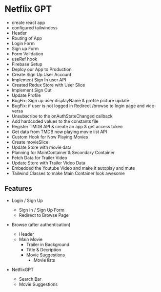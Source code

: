 # Netflix GPT 
- create react app
- configured tailwindcss
- Header
- Routing of App
- Login Form
- Sign up Form
- Form Validation
- useRef hook
- Firebase Setup
- Deploy our App to Production
- Create Sign Up User Account
- Implement Sign In user API
- Created Redux Store with User Slice
- Implement Sign Out
- Update Profile
- BugFix: Sign up user displayName & profile picture update
- BugFix: if user is not logged in Redirect /browse to login page and vice-versa 
- Unsubscribe to the onAuthStateChanged callback
- Add hardcoded values to the constants file
- Register TMDB API & create an app & get access token
- Get data from TMDB now playing movie list API
- Custom Hook for Now Playing Movies
- Create movieSlice
- Update Store with movie data
- Planning for MainContainer & Secondary Container
- Fetch Data for Trailer Video
- Update Store with Trailer Video Data
- Embedded the Youtube Video and make it autoplay and mute
- Tailwind Classes to make Main Container look awesome


## Features
- Login / Sign Up
    - Sign In / Sign Up Form
    - Redirect to Browse Page

- Browse (after authentication)
    - Header
    - Main Movie
        - Trailer in Background
        - Title & Decription
        - Movie Suggestions
            - Movie lists 

- NetflixGPT
    - Search Bar
    - Movie Suggestions